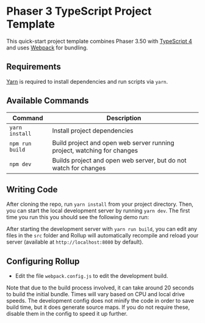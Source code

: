 # Phaser 3 TypeScript Project Template

This quick-start project template combines Phaser 3.50 with [TypeScript 4](https://www.typescriptlang.org/) and uses [Webpack](https://webpack.js.org/) for bundling.

## Requirements

[Yarn](https://yarnpkg.com/) is required to install dependencies and run scripts via `yarn`.

## Available Commands

| Command         | Description                                                             |
| --------------- | ----------------------------------------------------------------------- |
| `yarn install`  | Install project dependencies                                            |
| `npm run build` | Build project and open web server running project, watching for changes |
| `npm dev`       | Builds project and open web server, but do not watch for changes        |

## Writing Code

After cloning the repo, run `yarn install` from your project directory. Then, you can start the local development
server by running `yarn dev`. The first time you run this you should see the following demo run:

After starting the development server with `yarn run build`, you can edit any files in the `src` folder
and Rollup will automatically recompile and reload your server (available at `http://localhost:8080`
by default).

## Configuring Rollup

- Edit the file `webpack.config.js` to edit the development build.

Note that due to the build process involved, it can take around 20 seconds to build the initial bundle. Times will vary based on CPU and local drive speeds. The development config does not minify the code in order to save build time, but it does generate source maps. If you do not require these, disable them in the config to speed it up further.
